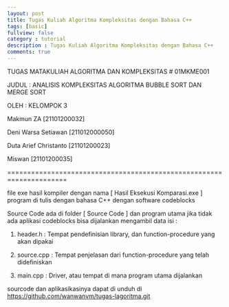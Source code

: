 ```yaml
---
layout: post
title: Tugas Kuliah Algoritma Kompleksitas dengan Bahasa C++
tags: [basic]
fullview: false
category : tutorial
description : Tugas Kuliah Algoritma Kompleksitas dengan Bahasa C++
comments: true
---
```


TUGAS MATAKULIAH ALGORITMA DAN KOMPLEKSITAS # 01MKME001

JUDUL : ANALISIS KOMPLEKSITAS ALGORITMA BUBBLE SORT DAN MERGE SORT

OLEH : KELOMPOK 3

Makmun ZA [21101200032]

Deni Warsa Setiawan [211012000050]

Duta Arief Christanto [21101200023]

Miswan [21101200035]

=====================================================================

file exe hasil kompiler dengan nama [ Hasil Eksekusi Komparasi.exe ] program di tulis dengan bahasa C++ dengan software codeblocks

Source Code ada di folder [ Source Code ] dan program utama jika tidak ada aplikasi codeblocks bisa dijalankan mengambil data isi :

1. header.h : Tempat pendefinisian library, dan function-procedure yang akan dipakai

2. source.cpp : Tempat penjelasan dari function-procedure yang telah didefiniskan

3. main.cpp : Driver, atau tempat di mana program utama dijalankan

sourcode dan aplikasikasinya dapat di unduh di https://github.com/wanwanvm/tugas-lagoritma.git
